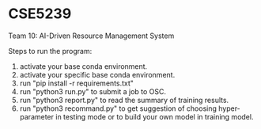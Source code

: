 # CSE5239
Team 10: AI-Driven Resource Management System

Steps to run the program:
1. activate your base conda environment.
2. activate your specific base conda environment.
3. run "pip install -r requirements.txt"
4. run "python3 run.py" to submit a job to OSC.
5. run "python3 report.py" to read the summary of training results.
6. run "python3 recommand.py" to get suggestion of choosing hyper-parameter in testing mode or to build your own model in training model.
